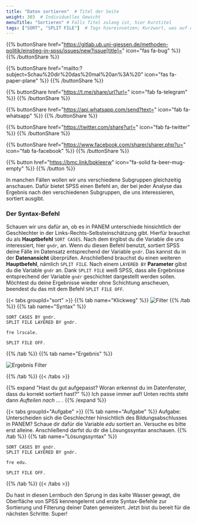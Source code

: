 ```yaml
---
title: "Daten sortieren"  # Titel der Seite
weight: 303  # Individuelles Gewicht 
menuTitle: "Sortieren" # Falls Titel zulang ist, hier Kurztitel
tags: ["SORT", "SPLIT FILE"]  # Tags hiereinsetzen; Kurzwort, was auf der Seite passsiert
---
```


{{% buttonShare href="https://gitlab.ub.uni-giessen.de/methoden-politik/einstieg-in-spss/issues/new?issue[title]=" icon="fas fa-bug" %}} {{% /buttonShare %}} 

{{% buttonShare href="mailto:?subject=Schau%20dir%20das%20mal%20an%3A%20" icon="fas fa-paper-plane" %}} {{% /buttonShare %}}

{{% buttonShare href="https://t.me/share/url?url=" icon="fab fa-telegram" %}} {{% /buttonShare %}}

{{% buttonShare href="https://api.whatsapp.com/send?text=" icon="fab fa-whatsapp" %}} {{% /buttonShare %}}

{{% buttonShare href="https://twitter.com/share?url=" icon="fab fa-twitter" %}} {{% /buttonShare %}}

{{% buttonShare href="https://www.facebook.com/sharer/sharer.php?u=" icon="fab fa-facebook" %}} {{% /buttonShare %}}

{{% button href="https://bmc.link/bpkleerw" icon="fa-solid fa-beer-mug-empty" %}} {{% /button %}}

In manchen Fällen wollen wir uns verschiedene Subgruppen gleichzeitig anschauen. Dafür bietet SPSS einen Befehl an, der bei jeder Analyse das Ergebnis nach den verschiedenen Subgruppen, die uns interessieren, sortiert ausgibt.

### Der Syntax-Befehl

Schauen wir uns dafür an, ob es in PANEM unterschiede hinsichtlich der Geschlechter in der Links-Rechts-Selbsteinschätzung gibt. Hierfür brauchst du als **Hauptbefehl** `SORT CASES`. Nach dem `BY`gibst du die Variable die uns interessiert, hier `gndr`, an. Wenn du diesen Befehl benutzt, sortiert SPSS deine Fälle im Datensatz entsprechend der Variable `gndr`. Das kannst du in der **Datenansicht** überprüfen. Anschließend brauchst du einen weiteren **Hauptbefehl**, nämlich `SPLIT FILE`. Nach einem `LAYERED BY` **Parameter** gibst du die Variable `gndr` an. Dank `SPLIT FILE` weiß SPSS, dass alle Ergebnisse entsprechend der Variable `gndr` geschichtet dargestellt werden sollen. Möchtest du deine Ergebnisse wieder ohne Schichtung anscheuen, beendest du das mit dem Befehl `SPLIT FILE OFF`.


{{< tabs groupId="sort" >}}
{{% tab name="Klickweg" %}}
![Filter](../gif/sort.gif)
{{% /tab %}}
{{% tab name="Syntax" %}}
```{SPSS}
SORT CASES BY gndr.
SPLIT FILE LAYERED BY gndr.

fre lrscale.

SPLIT FILE OFF.

```
{{% /tab %}}
{{% tab name="Ergebnis" %}}

![Ergebnis Filter](../img/sortergebnis.png)

{{% /tab %}}
{{< /tabs >}}

{{% expand \"Hast du gut aufgepasst? Woran erkennst du im Datenfenster, dass du korrekt sortiert hast?\" %}}
Ich passe immer auf! Unten rechts steht dann *Aufteilen nach ...* .
{{% /expand %}}

{{< tabs groupId="Aufgabe" >}}
{{% tab name="Aufgabe" %}}
Aufgabe: Unterscheiden sich die Geschlechter hinsichtlich des Bildungsabschlusses in PANEM?
Schaue dir dafür die Variable *edu* sortiert an. Versuche es bitte erst alleine. Anschließend darfst du dir die Lösungssyntax anschauen.
{{% /tab %}}
{{% tab name="Lösungssyntax" %}}
```{SPSS}
SORT CASES BY gndr.
SPLIT FILE LAYERED BY gndr.

fre edu.

SPLIT FILE OFF.
```
{{% /tab %}}
{{< /tabs >}}



Du hast in diesen Lernbuch den Sprung in das kalte Wasser gewagt, die Oberfläche von SPSS kennengelernt und erste Syntax-Befehle zur Sortierung und Filterung deiner Daten gemeistert. Jetzt bist du bereit für die nächsten Schritte. Super! 